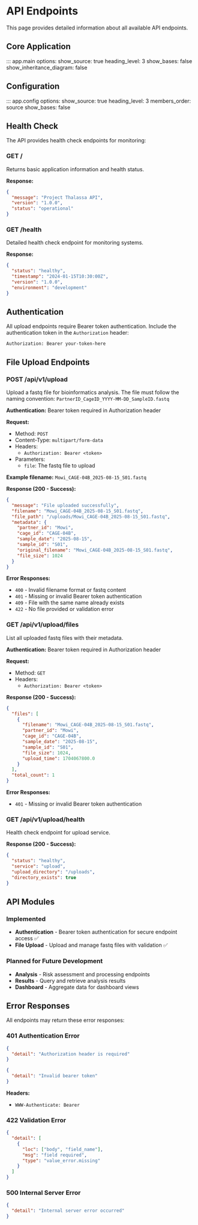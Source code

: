 # API Endpoints

This page provides detailed information about all available API endpoints.

## Core Application

::: app.main
    options:
      show_source: true
      heading_level: 3
      show_bases: false
      show_inheritance_diagram: false

## Configuration

::: app.config
    options:
      show_source: true
      heading_level: 3
      members_order: source
      show_bases: false

## Health Check

The API provides health check endpoints for monitoring:

### GET /

Returns basic application information and health status.

**Response:**
```json
{
  "message": "Project Thalassa API",
  "version": "1.0.0",
  "status": "operational"
}
```

### GET /health

Detailed health check endpoint for monitoring systems.

**Response:**
```json
{
  "status": "healthy",
  "timestamp": "2024-01-15T10:30:00Z",
  "version": "1.0.0",
  "environment": "development"
}
```

## Authentication

All upload endpoints require Bearer token authentication. Include the authentication token in the `Authorization` header:

```http
Authorization: Bearer your-token-here
```

## File Upload Endpoints

### POST /api/v1/upload

Upload a fastq file for bioinformatics analysis. The file must follow the naming convention:
`PartnerID_CageID_YYYY-MM-DD_SampleID.fastq`

**Authentication:** Bearer token required in Authorization header

**Request:**
- Method: `POST`
- Content-Type: `multipart/form-data`
- Headers:
  - `Authorization: Bearer <token>`
- Parameters:
  - `file`: The fastq file to upload

**Example filename:** `Mowi_CAGE-04B_2025-08-15_S01.fastq`

**Response (200 - Success):**
```json
{
  "message": "File uploaded successfully",
  "filename": "Mowi_CAGE-04B_2025-08-15_S01.fastq",
  "file_path": "/uploads/Mowi_CAGE-04B_2025-08-15_S01.fastq",
  "metadata": {
    "partner_id": "Mowi",
    "cage_id": "CAGE-04B",
    "sample_date": "2025-08-15",
    "sample_id": "S01",
    "original_filename": "Mowi_CAGE-04B_2025-08-15_S01.fastq",
    "file_size": 1024
  }
}
```

**Error Responses:**
- `400` - Invalid filename format or fastq content
- `401` - Missing or invalid Bearer token authentication
- `409` - File with the same name already exists
- `422` - No file provided or validation error

### GET /api/v1/upload/files

List all uploaded fastq files with their metadata.

**Authentication:** Bearer token required in Authorization header

**Request:**
- Method: `GET`
- Headers:
  - `Authorization: Bearer <token>`

**Response (200 - Success):**
```json
{
  "files": [
    {
      "filename": "Mowi_CAGE-04B_2025-08-15_S01.fastq",
      "partner_id": "Mowi",
      "cage_id": "CAGE-04B",
      "sample_date": "2025-08-15",
      "sample_id": "S01",
      "file_size": 1024,
      "upload_time": 1704067800.0
    }
  ],
  "total_count": 1
}
```

**Error Responses:**
- `401` - Missing or invalid Bearer token authentication

### GET /api/v1/upload/health

Health check endpoint for upload service.

**Response (200 - Success):**
```json
{
  "status": "healthy",
  "service": "upload",
  "upload_directory": "/uploads",
  "directory_exists": true
}
```

## API Modules

### Implemented
- **Authentication** - Bearer token authentication for secure endpoint access ✅
- **File Upload** - Upload and manage fastq files with validation ✅

### Planned for Future Development
- **Analysis** - Risk assessment and processing endpoints
- **Results** - Query and retrieve analysis results
- **Dashboard** - Aggregate data for dashboard views

## Error Responses

All endpoints may return these error responses:

### 401 Authentication Error
```json
{
  "detail": "Authorization header is required"
}
```

```json
{
  "detail": "Invalid bearer token"
}
```

**Headers:**
- `WWW-Authenticate: Bearer`

### 422 Validation Error
```json
{
  "detail": [
    {
      "loc": ["body", "field_name"],
      "msg": "field required",
      "type": "value_error.missing"
    }
  ]
}
```

### 500 Internal Server Error
```json
{
  "detail": "Internal server error occurred"
}
```
